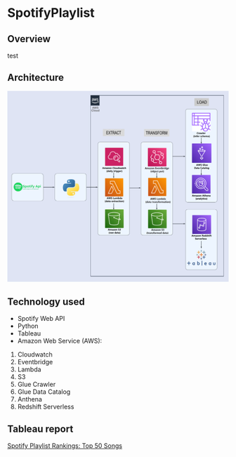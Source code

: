 # SpotifyPlaylist

## Overview
test

## Architecture
<img src="Spotify-Architecture.png">

## Technology used
- Spotify Web API
- Python
- Tableau
- Amazon Web Service (AWS):
1. Cloudwatch
2. Eventbridge
3. Lambda
4. S3
5. Glue Crawler
6. Glue Data Catalog
7. Anthena
8. Redshift Serverless


## Tableau report
[Spotify Playlist Rankings: Top 50 Songs](https://public.tableau.com/app/profile/stanley.goh/viz/Spotify_Workbook_17004225392950/Dashboard1)


